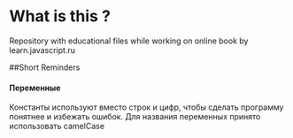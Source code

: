 # What is this ?
Repository with educational files while working on online book by learn.javascript.ru


##Short Reminders
#### Переменные
Константы используют вместо строк и цифр, чтобы сделать программу понятнее и избежать ошибок.
Для названия переменных принято использовать camelCase
